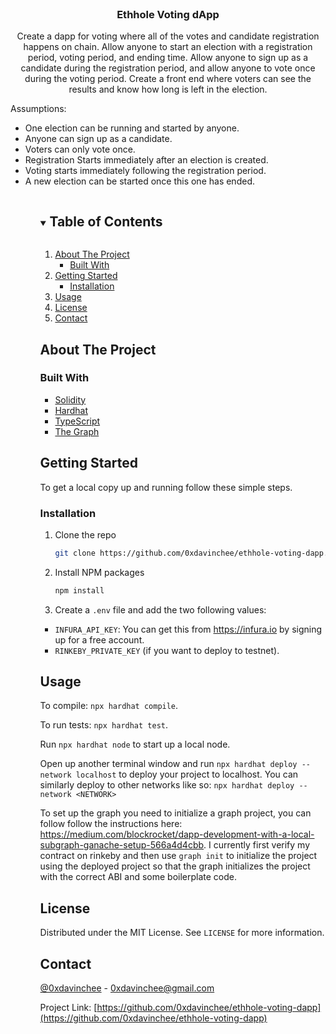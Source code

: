 <br />
<p align="center">
  <h3 align="center">Ethhole Voting dApp</h3>

  <p align="center">
    Create a dapp for voting where all of the votes and candidate registration happens on chain.
    Allow anyone to start an election with a registration period, voting period, and ending time.
    Allow anyone to sign up as a candidate during the registration period, and allow anyone to
    vote once during the voting period. Create a front end where voters can see the results and
    know how long is left in the election.
  </p>
  <p>Assumptions:</p>
  <ul>
    <li>One election can be running and started by anyone.</li>
    <li>Anyone can sign up as a candidate.</li>
    <li>Voters can only vote once.</li>
    <li>Registration Starts immediately after an election is created.</li>
    <li>Voting starts immediately following the registration period.</li>
    <li>A new election can be started once this one has ended.</li>
  <ul>
</p>

<!-- TABLE OF CONTENTS -->
<details open="open">
  <summary><h2 style="display: inline-block">Table of Contents</h2></summary>
  <ol>
    <li>
      <a href="#about-the-project">About The Project</a>
      <ul>
        <li><a href="#built-with">Built With</a></li>
      </ul>
    </li>
    <li>
      <a href="#getting-started">Getting Started</a>
      <ul>
        <li><a href="#installation">Installation</a></li>
      </ul>
    </li>
    <li><a href="#usage">Usage</a></li>
    <li><a href="#license">License</a></li>
    <li><a href="#contact">Contact</a></li>
  </ol>
</details>

<!-- ABOUT THE PROJECT -->

## About The Project

### Built With

- [Solidity](https://soliditylang.org/)
- [Hardhat](https://hardhat.org/)
- [TypeScript](https://typescriptlang.org/)
- [The Graph](https://thegraph.com/)

<!-- GETTING STARTED -->

## Getting Started

To get a local copy up and running follow these simple steps.

### Installation

1. Clone the repo
   ```sh
   git clone https://github.com/0xdavinchee/ethhole-voting-dapp.git
   ```
2. Install NPM packages
   ```sh
   npm install
   ```
3. Create a `.env` file and add the two following values:

- `INFURA_API_KEY`: You can get this from https://infura.io by signing up for a free account.
- `RINKEBY_PRIVATE_KEY` (if you want to deploy to testnet).

<!-- USAGE EXAMPLES -->

## Usage

To compile: `npx hardhat compile`.

To run tests: `npx hardhat test`.

Run `npx hardhat node` to start up a local node.

Open up another terminal window and run `npx hardhat deploy --network localhost` to deploy your project to localhost. You can similarly deploy to other networks like so: `npx hardhat deploy --network <NETWORK>`

To set up the graph you need to initialize a graph project, you can follow follow the instructions here: https://medium.com/blockrocket/dapp-development-with-a-local-subgraph-ganache-setup-566a4d4cbb. I currently first verify my contract on rinkeby and then use `graph init` to initialize the project using the deployed project so that the graph initializes the project with the correct ABI and some boilerplate code.

<!-- LICENSE -->

## License

Distributed under the MIT License. See `LICENSE` for more information.

<!-- CONTACT -->

## Contact

[@0xdavinchee](https://twitter.com/@0xdavinchee) - 0xdavinchee@gmail.com

Project Link: [https://github.com/0xdavinchee/ethhole-voting-dapp](https://github.com/0xdavinchee/ethhole-voting-dapp)
